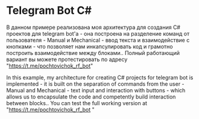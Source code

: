 # Telegram Bot C#
В данном примере реализована моя архитектура для создания C# проектов для telegram bot'a - она построена на разделение команд от пользователя - Manual и Mechanical - ввод текста и взаимодействие с кнопками - что позволяет нам инкапсулировать код и грамотно построить взаимодействие между блоками.. Полный работающий вариант вы можете протестировать по адресу "https://t.me/pochtovichok_rf_bot"

In this example, my architecture for creating C# projects for telegram bot is implemented - it is built on the separation of commands from the user - Manual and Mechanical - text input and interaction with buttons - which allows us to encapsulate the code and competently build interaction between blocks.. You can test the full working version at "https://t.me/pochtovichok_rf_bot "
